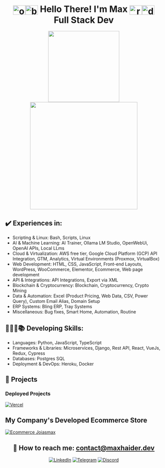 <div align="center">

# <img align="center" alt="obiWanFace" height="30" width="40" src="https://emojis.slackmojis.com/emojis/images/1645030248/53068/obi_wan.png?1645030248"><img align="center" alt="blueLightsaber" height="30" width="40" src="https://emojis.slackmojis.com/emojis/images/1643514347/3217/bluelightsaber.png?1643514347"> Hello There! I'm Max <img align="center" alt="redLightsaber" height="30" width="40" src="https://emojis.slackmojis.com/emojis/images/1643514354/3290/evillightsaber.png?1643514354"><img align="center" alt="darthVaderFace" height="30" width="40" src="https://emojis.slackmojis.com/emojis/images/1643514056/131/darth_vader.png?1643514056"> Full Stack Dev

<a href="https://github.com/maxh33"></a>
<img height="228" src="https://github-readme-stats.vercel.app/api?username=maxh33&count_private=true&show_icons=true&theme=apprentice&show=prs_merged,prs_merged_percentage"/>
<img height="344" src="https://github-readme-stats.vercel.app/api/top-langs/?username=maxh33&size_weight=1&count_weight=0&theme=apprentice&langs_count=7&hide=html,CSS,scss&layout=donut"/>
</div>

<div>

## ✔️ Experiences in:
- Scripting & Linux: Bash, Scripts, Linux
- AI & Machine Learning: AI Trainer, Ollama LM Studio, OpenWebUi, OpenAI APIs, Local LLms
- Cloud & Virtualization: AWS free tier, Google Cloud Platform (GCP) API Integration, GTM, Analytics, Virtual Environments (Proxmox, VirtualBox)
- Web Development: HTML, CSS, JavaScript, Front-end Layouts, WordPress, WooCommerce, Elementor, Ecommerce, Web page development
- API & Integrations: API Integrations, Export via XML
- Blockchain & Cryptocurrency: Blockchain, Cryptocurrency, Crypto Mining
- Data & Automation: Excel (Product Pricing, Web Data, CSV, Power Query), Custom Email Alias, Domain Setup
- ERP Systems: Bling ERP, Tray Systems
- Miscellaneous: Bug fixes, Smart Home, Automation, Routine

## 👩🏽‍💻📚 Developing Skills:

- Languages: Python, JavaScript, TypeScript
- Frameworks & Libraries: Microservices, Django, Rest API, React, VueJs, Redux, Cypress
- Databases: Postgres SQL
- Deployment & DevOps: Heroku, Docker
</div>

<div>

## 🚀 Projects

### Deployed Projects

[![Vercel](https://img.shields.io/badge/Vercel-000000?style=for-the-badge&logo=vercel&logoColor=white)](https://vercel.com/maxh33)

## My Company's Developed Ecommerce Store  

[![Ecommerce Joiasmax](https://img.shields.io/badge/website-000000?style=for-the-badge&logo=About.me&logoColor=white)](https://www.joiasmax.com.br/)
</div>

<div align="center">

## 📧 How to reach me: contact@maxhaider.dev

[![LinkedIn](https://img.shields.io/badge/LinkedIn-0077B5?style=for-the-badge&logo=linkedin&logoColor=white)](https://www.linkedin.com/in/maxhaider/)
[![Telegram](https://img.shields.io/badge/Telegram-2CA5E0?style=for-the-badge&logo=telegram&logoColor=white)](https://t.me/maxhdev)
[![Discord](https://img.shields.io/badge/Discord-7289DA?style=for-the-badge&logo=discord&logoColor=white)](https://discord.gg/SJ9sKTmMjR)

</div>
